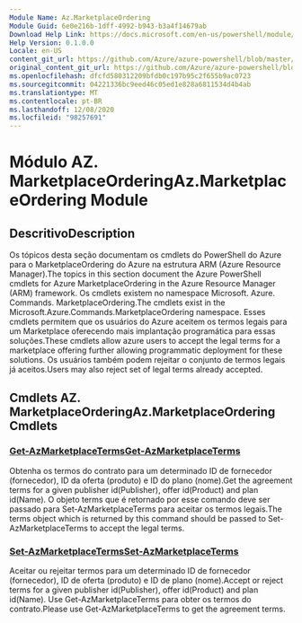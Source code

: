```yaml
---
Module Name: Az.MarketplaceOrdering
Module Guid: 6e0e216b-1dff-4992-b943-b3a4f14679ab
Download Help Link: https://docs.microsoft.com/en-us/powershell/module/az.marketplaceordering
Help Version: 0.1.0.0
Locale: en-US
content_git_url: https://github.com/Azure/azure-powershell/blob/master/src/MarketplaceOrdering/MarketplaceOrdering/help/Az.MarketplaceOrdering.md
original_content_git_url: https://github.com/Azure/azure-powershell/blob/master/src/MarketplaceOrdering/MarketplaceOrdering/help/Az.MarketplaceOrdering.md
ms.openlocfilehash: dfcfd580312209bfdb0c197b95c2f655b9ac0723
ms.sourcegitcommit: 04221336bc9eed46c05ed1e828a6811534d4b4ab
ms.translationtype: MT
ms.contentlocale: pt-BR
ms.lasthandoff: 12/08/2020
ms.locfileid: "98257691"
---
```

# <span data-ttu-id="e3291-101">Módulo AZ. MarketplaceOrdering</span><span class="sxs-lookup"><span data-stu-id="e3291-101">Az.MarketplaceOrdering Module</span></span>
## <span data-ttu-id="e3291-102">Descritivo</span><span class="sxs-lookup"><span data-stu-id="e3291-102">Description</span></span>
<span data-ttu-id="e3291-103">Os tópicos desta seção documentam os cmdlets do PowerShell do Azure para o MarketplaceOrdering do Azure na estrutura ARM (Azure Resource Manager).</span><span class="sxs-lookup"><span data-stu-id="e3291-103">The topics in this section document the Azure PowerShell cmdlets for Azure MarketplaceOrdering in the Azure Resource Manager (ARM) framework.</span></span> <span data-ttu-id="e3291-104">Os cmdlets existem no namespace Microsoft. Azure. Commands. MarketplaceOrdering.</span><span class="sxs-lookup"><span data-stu-id="e3291-104">The cmdlets exist in the Microsoft.Azure.Commands.MarketplaceOrdering namespace.</span></span> <span data-ttu-id="e3291-105">Esses cmdlets permitem que os usuários do Azure aceitem os termos legais para um Marketplace oferecendo mais implantação programática para essas soluções.</span><span class="sxs-lookup"><span data-stu-id="e3291-105">These cmdlets allow azure users to accept the legal terms for a marketplace offering further allowing programmatic deployment for these solutions.</span></span> <span data-ttu-id="e3291-106">Os usuários também podem rejeitar o conjunto de termos legais já aceitos.</span><span class="sxs-lookup"><span data-stu-id="e3291-106">Users may also reject set of legal terms already accepted.</span></span>

## <span data-ttu-id="e3291-107">Cmdlets AZ. MarketplaceOrdering</span><span class="sxs-lookup"><span data-stu-id="e3291-107">Az.MarketplaceOrdering Cmdlets</span></span>
### [<span data-ttu-id="e3291-108">Get-AzMarketplaceTerms</span><span class="sxs-lookup"><span data-stu-id="e3291-108">Get-AzMarketplaceTerms</span></span>](Get-AzMarketplaceTerms.md)
<span data-ttu-id="e3291-109">Obtenha os termos do contrato para um determinado ID de fornecedor (fornecedor), ID da oferta (produto) e ID do plano (nome).</span><span class="sxs-lookup"><span data-stu-id="e3291-109">Get the agreement terms for a given publisher id(Publisher), offer id(Product) and plan id(Name).</span></span> <span data-ttu-id="e3291-110">O objeto terms que é retornado por esse comando deve ser passado para Set-AzMarketplaceTerms para aceitar os termos legais.</span><span class="sxs-lookup"><span data-stu-id="e3291-110">The terms object which is returned by this command should be passed to Set-AzMarketplaceTerms to accept the legal terms.</span></span>

### [<span data-ttu-id="e3291-111">Set-AzMarketplaceTerms</span><span class="sxs-lookup"><span data-stu-id="e3291-111">Set-AzMarketplaceTerms</span></span>](Set-AzMarketplaceTerms.md)
<span data-ttu-id="e3291-112">Aceitar ou rejeitar termos para um determinado ID de fornecedor (fornecedor), ID de oferta (produto) e ID de plano (nome).</span><span class="sxs-lookup"><span data-stu-id="e3291-112">Accept or reject terms for a given publisher id(Publisher), offer id(Product) and plan id(Name).</span></span> <span data-ttu-id="e3291-113">Use Get-AzMarketplaceTerms para obter os termos do contrato.</span><span class="sxs-lookup"><span data-stu-id="e3291-113">Please use Get-AzMarketplaceTerms to get the agreement terms.</span></span>

